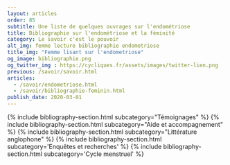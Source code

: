 ```yaml
---
layout: articles
order: 85
subtitle: Une liste de quelques ouvrages sur l'endométriose
title: Bibliographie sur l'endométriose et la féminité
category: Le savoir c'est le pouvoir
alt_img: femme lecture bibliographie endometriose
title_img: "Femme lisant sur l'endometriose"
og_image: bibliographie.png
og_twitter_img : https://cycliques.fr/assets/images/twitter-lien.png
previous: /savoir/savoir.html
articles:
  - /savoir/endometriose.html
  - /savoir/bibliographie-feminin.html
publish_date: 2020-03-01
---
```


{% include bibliography-section.html subcategory="Témoignages" %}
{% include bibliography-section.html subcategory="Aide et accompagnement" %}
{% include bibliography-section.html subcategory="Littérature anglophone" %}
{% include bibliography-section.html subcategory='Enquêtes et recherches' %}
{% include bibliography-section.html subcategory='Cycle menstruel' %}